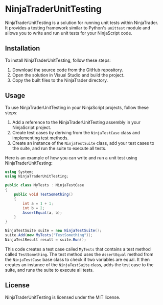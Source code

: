 # NinjaTraderUnitTesting

NinjaTraderUnitTesting is a solution for running unit tests within NinjaTrader. It provides a testing framework similar to Python's `unittest` module and allows you to write and run unit tests for your NinjaScript code.

## Installation

To install NinjaTraderUnitTesting, follow these steps:

1. Download the source code from the GitHub repository.
2. Open the solution in Visual Studio and build the project.
3. Copy the built files to the NinjaTrader directory.

## Usage

To use NinjaTraderUnitTesting in your NinjaScript projects, follow these steps:

1. Add a reference to the NinjaTraderUnitTesting assembly in your NinjaScript project.
2. Create test cases by deriving from the `NinjaTestCase` class and implementing test methods.
3. Create an instance of the `NinjaTestSuite` class, add your test cases to the suite, and run the suite to execute all tests.

Here is an example of how you can write and run a unit test using NinjaTraderUnitTesting:

```csharp
using System;
using NinjaTraderUnitTesting;

public class MyTests : NinjaTestCase
{
    public void TestSomething()
    {
        int a = 1 + 1;
        int b = 2;
        AssertEqual(a, b);
    }
}

NinjaTestSuite suite = new NinjaTestSuite();
suite.Add(new MyTests("TestSomething"));
NinjaTestResult result = suite.Run();
```

This code creates a test case called `MyTests` that contains a test method called `TestSomething`. The test method uses the `AssertEqual` method from the `NinjaTestCase` base class to check if two variables are equal. It then creates an instance of the `NinjaTestSuite` class, adds the test case to the suite, and runs the suite to execute all tests.

## License

NinjaTraderUnitTesting is licensed under the MIT license.